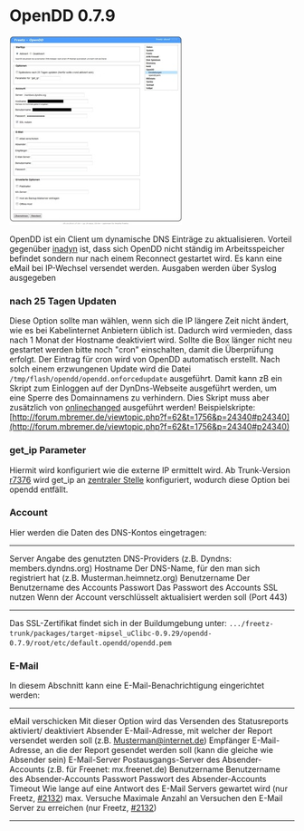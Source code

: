 # OpenDD 0.7.9

[![Konfigurationsseite OpenDD](../../docs/screenshots/177_md.jpg)](../../docs/screenshots/177.jpg)

OpenDD ist ein Client um dynamische DNS Einträge zu aktualisieren.
Vorteil gegenüber [inadyn](../inadyn-mt/README.md) ist, dass sich OpenDD
nicht ständig im Arbeitsspeicher befindet sondern nur nach einem
Reconnect gestartet wird. Es kann eine eMail bei IP-Wechsel versendet
werden. Ausgaben werden über Syslog ausgegeben

### nach 25 Tagen Updaten

Diese Option sollte man wählen, wenn sich die IP längere Zeit nicht
ändert, wie es bei Kabelinternet Anbietern üblich ist. Dadurch wird
vermieden, dass nach 1 Monat der Hostname deaktiviert wird. Sollte die
Box länger nicht neu gestartet werden bitte noch "cron" einschalten,
damit die Überprüfung erfolgt. Der Eintrag für cron wird von OpenDD
automatisch erstellt.
Nach solch einem erzwungenen Update wird die Datei
`/tmp/flash/opendd/opendd.onforcedupdate` ausgeführt. Damit kann zB ein
Skript zum Einloggen auf der DynDns-Webseite ausgeführt werden, um eine
Sperre des Domainnamens zu verhindern. Dies Skript muss aber zusätzlich
von [onlinechanged](../onlinechanged/README.md) ausgeführt werden!
Beispielskripte:
[http://forum.mbremer.de/viewtopic.php?f=62&t=1756&p=24340#p24340](http://forum.mbremer.de/viewtopic.php?f=62&t=1756&p=24340#p24340)

### get_ip Parameter

Hiermit wird konfiguriert wie die externe IP ermittelt wird. Ab
Trunk-Version
[r7376](https://trac.boxmatrix.info/freetz-ng/changeset/7376) wird get_ip an [zentraler
Stelle](mod.html#get_ip) konfiguriert, wodurch diese Option bei
opendd entfällt.

### Account

Hier werden die Daten des DNS-Kontos eingetragen:

  -------------- ------------------------------------------------------------------------------
  Server         Angabe des genutzten DNS-Providers (z.B. Dyndns: members.dyndns.org)
  Hostname       Der DNS-Name, für den man sich registriert hat (z.B. Musterman.heimnetz.org)
  Benutzername   Der Benutzername des Accounts
  Passwort       Das Passwort des Accounts
  SSL nutzen     Wenn der Account verschlüsselt aktualisiert werden soll (Port 443)
  -------------- ------------------------------------------------------------------------------

Das SSL-Zertifikat findet sich in der Buildumgebung unter:
`.../freetz-trunk/packages/target-mipsel_uClibc-0.9.29/opendd-0.7.9/root/etc/default.opendd/opendd.pem`

### E-Mail

In diesem Abschnitt kann eine E-Mail-Benachrichtigung eingerichtet
werden:

  ------------------- --------------------------------------------------------------------------------------------------
  eMail verschicken   Mit dieser Option wird das Versenden des Statusreports aktiviert/ deaktiviert
  Absender            E-Mail-Adresse, mit welcher der Report versendet werden soll (z.B. Musterman@internet.de)
  Empfänger           E-Mail-Adresse, an die der Report gesendet werden soll (kann die gleiche wie Absender sein)
  E-Mail-Server       Postausgangs-Server des Absender-Accounts (z.B. für Freenet: mx.freenet.de)
  Benutzername        Benutzername des Absender-Accounts
  Passwort            Passwort des Absender-Accounts
  Timeout             Wie lange auf eine Antwort des E-Mail Servers gewartet wird (nur Freetz, [#2132](https://trac.boxmatrix.info/freetz-ng/ticket/2132))
  max. Versuche       Maximale Anzahl an Versuchen den E-Mail Server zu erreichen (nur Freetz, [#2132](https://trac.boxmatrix.info/freetz-ng/ticket/2132))
  ------------------- --------------------------------------------------------------------------------------------------


